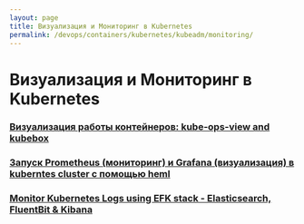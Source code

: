 ```yaml
---
layout: page
title: Визуализация и Мониторинг в Kubernetes
permalink: /devops/containers/kubernetes/kubeadm/monitoring/
---
```


# Визуализация и Мониторинг в Kubernetes

### [Визуализация работы контейнеров: kube-ops-view and kubebox](/devops/containers/kubernetes/kubeadm/kube-ops-view-and-kubebox/)

### [Запуск Prometheus (мониторинг) и Grafana (визуализация) в kuberntes cluster с помощью heml](/devops/containers/kubernetes/packaging/heml/prometheus-and-grafana/)

### [Monitor Kubernetes Logs using EFK stack - Elasticsearch, FluentBit & Kibana](/devops/containers/kubernetes/kubeadm/monitoring/elastic/)
